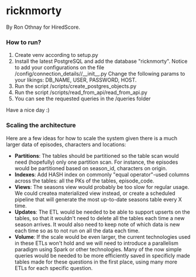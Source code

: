 # ricknmorty
By Ron Othnay for HiredScore.

### How to run?
1. Create venv according to setup.py
2. Install the latest PostgreSQL and add the database "ricknmorty". 
Notice to add your configurations on the file /config/connection_details//\_\_init\_\_.py
Change the following params to your likings:
 DB_NAME, 
 USER,
 PASSWORD,
 HOST.
3. Run the script /scripts/create_postgres_objects.py
4. Run the script /scripts/read_from_api/read_from_api.py
5. You can see the requested queries in the /queries folder

Have a nice day :)

### Scaling the architecture
Here are a few ideas for how to scale the system given there is a much larger data of episodes, characters and locations:
- **Partitions**:
The tables should be partitioned so the table scan would need (hopefully) only one partition scan. For instance, the episodes would be partitioned based on season_id, characters on origin.
- **Indexes**: Add HASH index on commonly "equal operator"-used columns across the tables: all the PKs of the tables, episode_code.
- **Views**: The seasons view would probably be too slow for regular usage. We could createa materialized view instead, or create a scheduled pipeline that will generate the most up-to-date seasons table every X time.
- **Updates**: The ETL would be needed to be able to support upserts on the tables, so that it wouldn't need to delete all the tables each time a new season arrives. It would also need to keep note of which data is new each time so as to not run on all the data each time.
- **Volume**: If the scale would be even larger, the current technologies used in these ETLs won't hold and we will need to introduce a parallelism paradigm using Spark or other technologies.
Many of the now simple queries would be needed to be more efficiently saved in specificly made tables made for these questions in the first place, using many more ETLs for each specific question.



